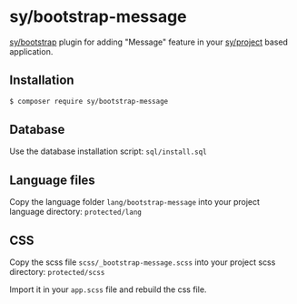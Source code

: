 # sy/bootstrap-message

[sy/bootstrap](https://github.com/syframework/bootstrap) plugin for adding "Message" feature in your [sy/project](https://github.com/syframework/project) based application.

## Installation

```bash
$ composer require sy/bootstrap-message
```

## Database

Use the database installation script: ```sql/install.sql```

## Language files

Copy the language folder ```lang/bootstrap-message``` into your project language directory: ```protected/lang```

## CSS

Copy the scss file ```scss/_bootstrap-message.scss``` into your project scss directory: ```protected/scss```

Import it in your ```app.scss``` file and rebuild the css file.